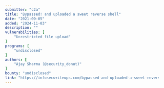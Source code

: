 ```yaml
---
submitter: "c2a"
title: "Bypassed! and uploaded a sweet reverse shell"
date: "2021-09-05"
added: "2024-11-03"
description: ""
vulnerabilities: [
    "Unrestricted file upload"
]
programs: [
    "undisclosed"
]
authors: [
    "Ajay Sharma (@security_donut)"
]
bounty: "undisclosed"
link: "https://infosecwriteups.com/bypassed-and-uploaded-a-sweet-reverse-shell-d15e1bbf5836"
---
```




